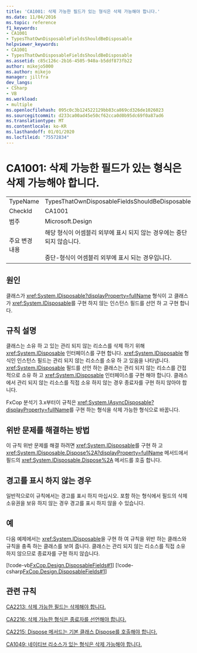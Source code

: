 ```yaml
---
title: 'CA1001: 삭제 가능한 필드가 있는 형식은 삭제 가능해야 합니다.'
ms.date: 11/04/2016
ms.topic: reference
f1_keywords:
- CA1001
- TypesThatOwnDisposableFieldsShouldBeDisposable
helpviewer_keywords:
- CA1001
- TypesThatOwnDisposableFieldsShouldBeDisposable
ms.assetid: c85c126c-2b16-4505-940a-b5ddf873fb22
author: mikejo5000
ms.author: mikejo
manager: jillfra
dev_langs:
- CSharp
- VB
ms.workload:
- multiple
ms.openlocfilehash: 095c0c3b124522129bb83ca869cd326de1026023
ms.sourcegitcommit: d233ca00ad45e50cf62cca0d0b95dc69f0a87ad6
ms.translationtype: MT
ms.contentlocale: ko-KR
ms.lasthandoff: 01/01/2020
ms.locfileid: "75572834"
---
```

# <a name="ca1001-types-that-own-disposable-fields-should-be-disposable"></a>CA1001: 삭제 가능한 필드가 있는 형식은 삭제 가능해야 합니다.

|||
|-|-|
|TypeName|TypesThatOwnDisposableFieldsShouldBeDisposable|
|CheckId|CA1001|
|범주|Microsoft.Design|
|주요 변경 내용|해당 형식이 어셈블리 외부에 표시 되지 않는 경우에는 중단 되지 않습니다.<br /><br /> 중단-형식이 어셈블리 외부에 표시 되는 경우입니다.|

## <a name="cause"></a>원인
클래스가 <xref:System.IDisposable?displayProperty=fullName> 형식이 고 클래스가 <xref:System.IDisposable>를 구현 하지 않는 인스턴스 필드를 선언 하 고 구현 합니다.

## <a name="rule-description"></a>규칙 설명
클래스는 소유 하 고 있는 관리 되지 않는 리소스를 삭제 하기 위해 <xref:System.IDisposable> 인터페이스를 구현 합니다. <xref:System.IDisposable> 형식인 인스턴스 필드는 관리 되지 않는 리소스를 소유 하 고 있음을 나타냅니다. <xref:System.IDisposable> 필드를 선언 하는 클래스는 관리 되지 않는 리소스를 간접적으로 소유 하 고 <xref:System.IDisposable> 인터페이스를 구현 해야 합니다. 클래스에서 관리 되지 않는 리소스를 직접 소유 하지 않는 경우 종료자를 구현 하지 않아야 합니다.

FxCop 분석기 3.x부터이 규칙은 <xref:System.IAsyncDisposable?displayProperty=fullName>를 구현 하는 형식을 삭제 가능한 형식으로 바꿉니다. 

## <a name="how-to-fix-violations"></a>위반 문제를 해결하는 방법
이 규칙 위반 문제를 해결 하려면 <xref:System.IDisposable>를 구현 하 고 <xref:System.IDisposable.Dispose%2A?displayProperty=fullName> 메서드에서 필드의 <xref:System.IDisposable.Dispose%2A> 메서드를 호출 합니다.

## <a name="when-to-suppress-warnings"></a>경고를 표시 하지 않는 경우
일반적으로이 규칙에서는 경고를 표시 하지 마십시오. 포함 하는 형식에서 필드의 삭제 소유권을 보유 하지 않는 경우 경고를 표시 하지 않을 수 있습니다.

## <a name="example"></a>예
다음 예제에서는 <xref:System.IDisposable>을 구현 하 여 규칙을 위반 하는 클래스와 규칙을 충족 하는 클래스를 보여 줍니다. 클래스는 관리 되지 않는 리소스를 직접 소유 하지 않으므로 종료자를 구현 하지 않습니다.

[!code-vb[FxCop.Design.DisposableFields#1](../code-quality/codesnippet/VisualBasic/ca1001-types-that-own-disposable-fields-should-be-disposable_1.vb)]
[!code-csharp[FxCop.Design.DisposableFields#1](../code-quality/codesnippet/CSharp/ca1001-types-that-own-disposable-fields-should-be-disposable_1.cs)]

## <a name="related-rules"></a>관련 규칙
[CA2213: 삭제 가능한 필드는 삭제해야 합니다.](../code-quality/ca2213.md)

[CA2216: 삭제 가능한 형식은 종료자를 선언해야 합니다.](../code-quality/ca2216.md)

[CA2215: Dispose 메서드는 기본 클래스 Dispose를 호출해야 합니다.](../code-quality/ca2215.md)

[CA1049: 네이티브 리소스가 있는 형식은 삭제 가능해야 합니다.](../code-quality/ca1049.md)
